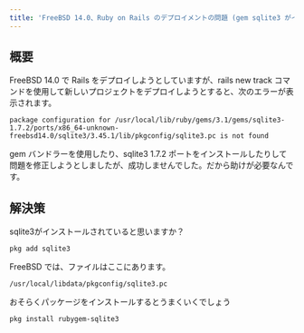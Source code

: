 ```yaml
---
title: 'FreeBSD 14.0、Ruby on Rails のデプロイメントの問題 (gem sqlite3 がインストールされない)'
---
```


## 概要
FreeBSD 14.0 で Rails をデプロイしようとしていますが、rails new track コマンドを使用して新しいプロジェクトをデプロイしようとすると、次のエラーが表示されます。

```
package configuration for /usr/local/lib/ruby/gems/3.1/gems/sqlite3-1.7.2/ports/x86_64-unknown-freebsd14.0/sqlite3/3.45.1/lib/pkgconfig/sqlite3.pc is not found

```
gem バンドラーを使用したり、sqlite3 1.7.2 ポートをインストールしたりして問題を修正しようとしましたが、成功しませんでした。だから助けが必要なんです。

## 解決策
sqlite3がインストールされていると思いますか？

```
pkg add sqlite3

```
FreeBSD では、ファイルはここにあります。

```
/usr/local/libdata/pkgconfig/sqlite3.pc

```
おそらくパッケージをインストールするとうまくいくでしょう

```
pkg install rubygem-sqlite3

```
